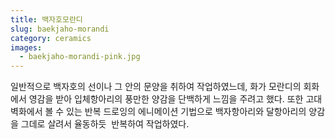```yaml
---
title: 백자호모란디
slug: baekjaho-morandi
category: ceramics
images:
  - baekjaho-morandi-pink.jpg
---
```


일반적으로 백자호의 선이나 그 안의 문양을 취하여 작업하였느데, 화가 모란디의 회화에서 영감을 받아 입체항아리의 풍만한 양감을 단백하게 느낌을 주려고 했다. 또한 고대 벽화에서 볼 수 있는 반복 드로잉의 에니메이션 기법으로 백자항아리와 달항아리의 양감을 그데로 살려서 율동하듯  반복하여 작업하였다.
